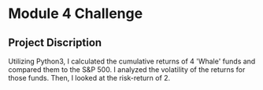 # Module 4 Challenge

## Project Discription
Utilizing Python3, I calculated the cumulative returns of 4 'Whale' funds and compared them to the S&P 500. I analyzed the volatility of the returns for those funds. Then, I looked at the risk-return of 2.